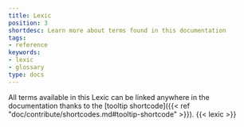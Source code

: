 ```yaml
---
title: Lexic
position: 3
shortdesc: Learn more about terms found in this documentation 
tags:
- reference
keywords:
- lexic
- glossary
type: docs
---
```


All terms available in this Lexic can be linked anywhere in the documentation thanks to the [tooltip shortcode]({{< ref "doc/contribute/shortcodes.md#tooltip-shortcode" >}}).
{{< lexic >}}

